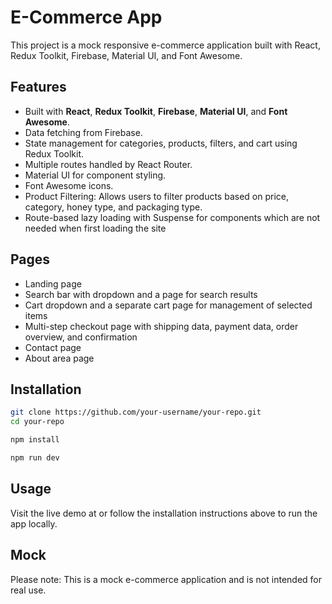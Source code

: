# E-Commerce App

This project is a mock responsive e-commerce application built with React, Redux Toolkit, Firebase, Material UI, and Font Awesome.

## Features

- Built with **React**, **Redux Toolkit**, **Firebase**, **Material UI**, and **Font Awesome**.
- Data fetching from Firebase.
- State management for categories, products, filters, and cart using Redux Toolkit.
- Multiple routes handled by React Router.
- Material UI for component styling.
- Font Awesome icons.
- Product Filtering: Allows users to filter products based on price, category, honey type, and packaging type.
- Route-based lazy loading with Suspense for components which are not needed when first loading the site

## Pages

- Landing page
- Search bar with dropdown and a page for search results
- Cart dropdown and a separate cart page for management of selected items
- Multi-step checkout page with shipping data, payment data, order overview, and confirmation
- Contact page
- About area page

## Installation

```bash
git clone https://github.com/your-username/your-repo.git
cd your-repo

npm install

npm run dev
```

## Usage

Visit the live demo at or follow the installation instructions above to run the app locally. 

## Mock

Please note: This is a mock e-commerce application and is not intended for real use.